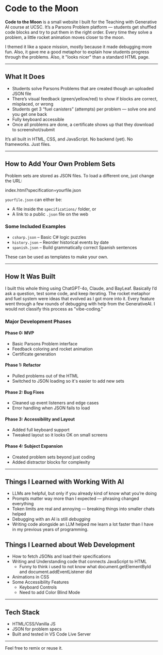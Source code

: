 # Code to the Moon

**Code to the Moon** is a small website I built for the Teaching with Generative AI course at UCSC. It’s a Parsons Problem platform — students get shuffled code blocks and try to put them in the right order. Every time they solve a problem, a little rocket animation moves closer to the moon.

I themed it like a space mission, mostly because it made debugging more fun. Also, it gave me a good metaphor to explain how students progress through the problems. Also, it "looks nicer" than a standard HTML page.

---

## What It Does

- Students solve Parsons Problems that are created though an uploaded JSON file
- There’s visual feedback (green/yellow/red) to show if blocks are correct, misplaced, or wrong
- Students get 3 “fuel canisters” (attempts) per problem — solve one and you get one back
- Fully keyboard accessible
- Once all problems are done, a certificate shows up that they download to screenshot/submit

It’s all built in HTML, CSS, and JavaScript. No backend (yet). No frameworks. Just files.

---

## How to Add Your Own Problem Sets

Problem sets are stored as JSON files. To load a different one, just change the URL:

index.html?specification=yourfile.json


`yourfile.json` can either be:
- A file inside the `specifications/` folder, or
- A link to a public `.json` file on the web

### Some Included Examples

- `csharp.json` – Basic C# logic puzzles
- `history.json` – Reorder historical events by date
- `spanish.json` – Build grammatically correct Spanish sentences

These can be used as templates to make your own.

---

## How It Was Built

I built this whole thing using ChatGPT-4o, Claude, and BayLeaf. Basically I’d ask a question, test some code, and keep iterating. The rocket metaphor and fuel system were ideas that evolved as I got more into it. Every feature went through a few rounds of debugging with help from the GenerativeAI. I would not classify this process as "vibe-coding."

### Major Development Phases

#### Phase 0: MVP
- Basic Parsons Problem interface
- Feedback coloring and rocket animation
- Certificate generation

#### Phase 1: Refactor
- Pulled problems out of the HTML
- Switched to JSON loading so it's easier to add new sets

#### Phase 2: Bug Fixes
- Cleaned up event listeners and edge cases
- Error handling when JSON fails to load

#### Phase 3: Accessibility and Layout
- Added full keyboard support
- Tweaked layout so it looks OK on small screens

#### Phase 4: Subject Expansion
- Created problem sets beyond just coding
- Added distractor blocks for complexity

---

## Things I Learned with Working With AI

- LLMs are helpful, but only if you already kind of know what you’re doing
- Prompts matter way more than I expected — phrasing changed everything
- Token limits are real and annoying — breaking things into smaller chats helped
- Debugging with an AI is still *debugging*
- Writing code alongside an LLM helped me learn a lot faster than I have in my previous years of programming.

## Things I Learned about Web Development

- How to fetch JSONs and load their specifications
- Writing and Understanding code that connects JavaScript to HTML
  - Funny to think i used to not know what document.getElementById and document.addEventListener did
- Animations in CSS
- Some Accessibility Features
  - Keyboard Controls
  - Need to add Color Blind Mode

---

## Tech Stack

- HTML/CSS/Vanilla JS
- JSON for problem specs
- Built and tested in VS Code Live Server

---

Feel free to remix or reuse it.
